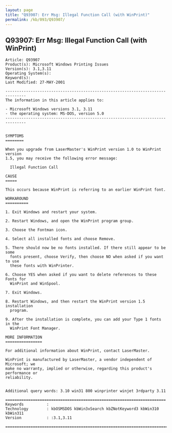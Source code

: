 ```yaml
---
layout: page
title: "Q93907: Err Msg: Illegal Function Call (with WinPrint)"
permalink: /kb/093/Q93907/
---
```


## Q93907: Err Msg: Illegal Function Call (with WinPrint)

	Article: Q93907
	Product(s): Microsoft Windows Printing Issues
	Version(s): 3.1,3.11
	Operating System(s): 
	Keyword(s): 
	Last Modified: 27-MAY-2001
	
	-------------------------------------------------------------------------------
	The information in this article applies to:
	
	- Microsoft Windows versions 3.1, 3.11 
	- the operating system: MS-DOS, version 5.0 
	-------------------------------------------------------------------------------
	
	
	SYMPTOMS
	========
	
	When you upgrade from LaserMaster's WinPrint version 1.0 to WinPrint version
	1.5, you may receive the following error message:
	
	  Illegal Function Call
	
	CAUSE
	=====
	
	This occurs because WinPrint is referring to an earlier WinPrint font.
	
	WORKAROUND
	==========
	
	1. Exit Windows and restart your system.
	
	2. Restart Windows, and open the WinPrint program group.
	
	3. Choose the Fontman icon.
	
	4. Select all installed fonts and choose Remove.
	
	5. There should now be no fonts installed. If there still appear to be some
	  fonts present, choose Verify, then choose NO when asked if you want to use
	  these fonts with WinPrinter.
	
	6. Choose YES when asked if you want to delete references to these Fonts for
	  WinPrint and WinSpool.
	
	7. Exit Windows.
	
	8. Restart Windows, and then restart the WinPrint version 1.5 installation
	  program.
	
	9. After the installation is complete, you can add your Type 1 fonts in the
	  WinPrint Font Manager.
	
	MORE INFORMATION
	================
	
	For additional information about WinPrint, contact LaserMaster.
	
	WinPrint is manufactured by LaserMaster, a vendor independent of Microsoft; we
	make no warranty, implied or otherwise, regarding this product's performance or
	reliability.
	
	
	Additional query words: 3.10 win31 800 winprinter winjet 3rdparty 3.11
	
	======================================================================
	Keywords          :  
	Technology        : kbOSMSDOS kbWin3xSearch kbZNotKeyword3 kbWin310 kbWin311
	Version           : :3.1,3.11
	
	=============================================================================
	
